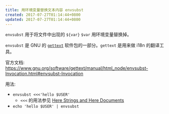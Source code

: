 ```yaml
---
title: 用环境变量替换文本内容 envsubst
created: 2017-07-27T01:14:44+0800
updated: 2017-07-27T01:14:44+0800
---
```



`envsubst` 用于将文件中出现的 `${var}` `$var` 用环境变量替换掉。

`envsubst` 是 GNU 的 [`gettext`][gettext] 软件包的一部分。`gettext` 是用来做 i18n 的翻译工具。

官方文档: https://www.gnu.org/software/gettext/manual/html_node/envsubst-Invocation.html#envsubst-Invocation

用法:

- `envsubst <<<'hello $USER'`
  - `<<<` 的用法参见 [Here Strings and Here Documents](./here-strings-and-here-documents.md)
- `echo 'hello $USER' | envsubst`

[gettext]: https://www.gnu.org/software/gettext/

